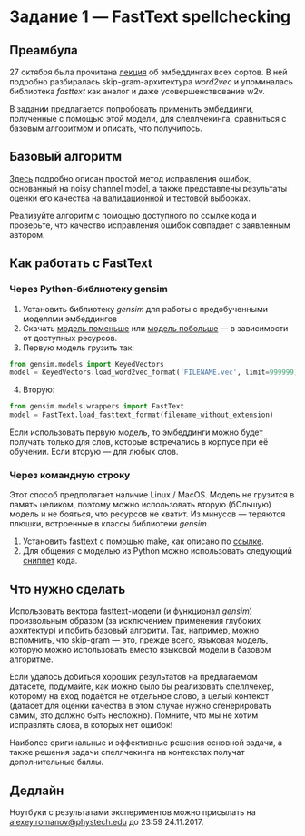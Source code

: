 # Задание 1 — FastText spellchecking
## Преамбула
27 октября была прочитана [лекция](https://github.com/andybelov/abbyy_advanced_ml/blob/master/Lectures/4_Embeddings.pdf ) об эмбеддингах всех сортов. В ней подробно разбиралась skip-gram-архитектура *word2vec* и упоминалась библиотека *fasttext* как аналог и даже усовершенствование w2v.

В задании предлагается попробовать применить эмбеддинги, полученные с помощью этой модели, для спеллчекинга, сравниться с базовым алгоритмом и описать, что получилось.

## Базовый алгоритм

[Здесь](http://norvig.com/spell-correct.html) подробно описан простой метод исправления ошибок, основанный на noisy channel model, а также представлены результаты оценки его качества на [валидационной](http://norvig.com/spell-testset1.txt) и [тестовой](http://norvig.com/spell-testset1.txt) выборках.

Реализуйте алгоритм с помощью доступного по ссылке кода и проверьте, что качество исправления ошибок совпадает с заявленным автором.

## Как работать с FastText
### Через Python-библиотеку gensim
1. Установить библиотеку *gensim* для работы с предобученными моделями эмбеддингов
2. Скачать [модель поменьше](https://s3-us-west-1.amazonaws.com/fasttext-vectors/wiki-news-300d-1M-subword.vec.zip) или [модель побольше](https://s3-us-west-1.amazonaws.com/fasttext-vectors/wiki.en.zip) — в зависимости от доступных ресурсов.
3. Первую модель грузить так:
```python
from gensim.models import KeyedVectors
model = KeyedVectors.load_word2vec_format('FILENAME.vec', limit=999999)
```
4. Вторую:
```python
from gensim.models.wrappers import FastText
model = FastText.load_fasttext_format(filename_without_extension)
```
Если использовать первую модель, то эмбеддинги можно будет получать только для слов, которые встречались в корпусе при её обучении. Если вторую — для любых слов.

### Через командную строку
Этот способ предполагает наличие Linux / MacOS. Модель не грузится в память целиком, поэтому можно использовать вторую (бОльшую) модель и не бояться, что ресурсов не хватит. Из минусов — теряются плюшки, встроенные в классы библиотеки *gensim*.

1. Установить fasttext с помощью make, как описано по [ссылке](https://github.com/facebookresearch/fastText). 
2. Для общения с моделью из Python можно использовать следующий [сниппет](https://github.com/salestock/fastText.py/issues/115#issuecomment-339573398) кода.

## Что нужно сделать
Использовать вектора fasttext-модели (и функционал *gensim*) произвольным образом (за исключением применения глубоких архитектур) и побить базовый алгоритм. Так, например, можно вспомнить, что skip-gram — это, прежде всего, языковая модель, которую можно использовать вместо языковой модели в базовом алгоритме.

Если удалось добиться хороших результатов на предлагаемом датасете, подумайте, как можно было бы реализовать спеллчекер, которому на вход подаётся не отдельное слово, а целый контекст (датасет для оценки качества в этом случае нужно сгенерировать самим, это должно быть несложно). Помните, что мы не хотим исправлять слова, в которых нет ошибок!

Наиболее оригинальные и эффективные решения основной задачи, а также решения задачи спеллчекинга на контекстах получат дополнительные баллы.

## Дедлайн
Ноутбуки с результатами экспериментов можно присылать на [alexey.romanov@phystech.edu](alexey.romanov@phystech.edu) до 23:59 24.11.2017.
